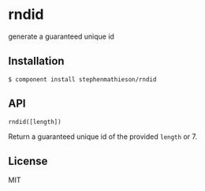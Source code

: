 
# rndid

  generate a guaranteed unique id

## Installation

    $ component install stephenmathieson/rndid

## API

`rndid([length])`

Return a guaranteed unique id of the provided `length` or 7.

## License

  MIT
